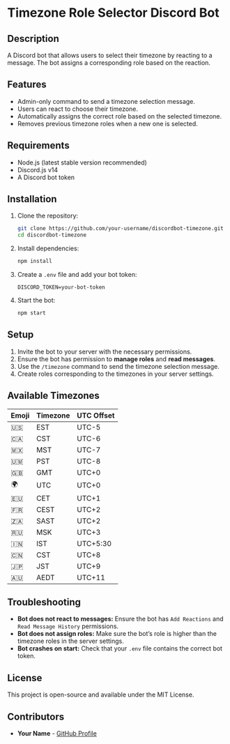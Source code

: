 # Timezone Role Selector Discord Bot

## Description
A Discord bot that allows users to select their timezone by reacting to a message. The bot assigns a corresponding role based on the reaction.

## Features
- Admin-only command to send a timezone selection message.
- Users can react to choose their timezone.
- Automatically assigns the correct role based on the selected timezone.
- Removes previous timezone roles when a new one is selected.

## Requirements
- Node.js (latest stable version recommended)
- Discord.js v14
- A Discord bot token

## Installation
1. Clone the repository:
   ```sh
   git clone https://github.com/your-username/discordbot-timezone.git
   cd discordbot-timezone
   ```
2. Install dependencies:
   ```sh
   npm install
   ```
3. Create a `.env` file and add your bot token:
   ```env
   DISCORD_TOKEN=your-bot-token
   ```
4. Start the bot:
   ```sh
   npm start
   ```

## Setup
1. Invite the bot to your server with the necessary permissions.
2. Ensure the bot has permission to **manage roles** and **read messages**.
3. Use the `/timezone` command to send the timezone selection message.
4. Create roles corresponding to the timezones in your server settings.

## Available Timezones
| Emoji  | Timezone | UTC Offset |
|--------|---------|------------|
| 🇺🇸 | EST | UTC-5 |
| 🇨🇦 | CST | UTC-6 |
| 🇲🇽 | MST | UTC-7 |
| 🇺🇲 | PST | UTC-8 |
| 🇬🇧 | GMT | UTC+0 |
| 🌍 | UTC | UTC+0 |
| 🇪🇺 | CET | UTC+1 |
| 🇫🇷 | CEST | UTC+2 |
| 🇿🇦 | SAST | UTC+2 |
| 🇷🇺 | MSK | UTC+3 |
| 🇮🇳 | IST | UTC+5:30 |
| 🇨🇳 | CST | UTC+8 |
| 🇯🇵 | JST | UTC+9 |
| 🇦🇺 | AEDT | UTC+11 |

## Troubleshooting
- **Bot does not react to messages:** Ensure the bot has `Add Reactions` and `Read Message History` permissions.
- **Bot does not assign roles:** Make sure the bot’s role is higher than the timezone roles in the server settings.
- **Bot crashes on start:** Check that your `.env` file contains the correct bot token.

## License
This project is open-source and available under the MIT License.

## Contributors
- **Your Name** - [GitHub Profile](https://github.com/your-username)

